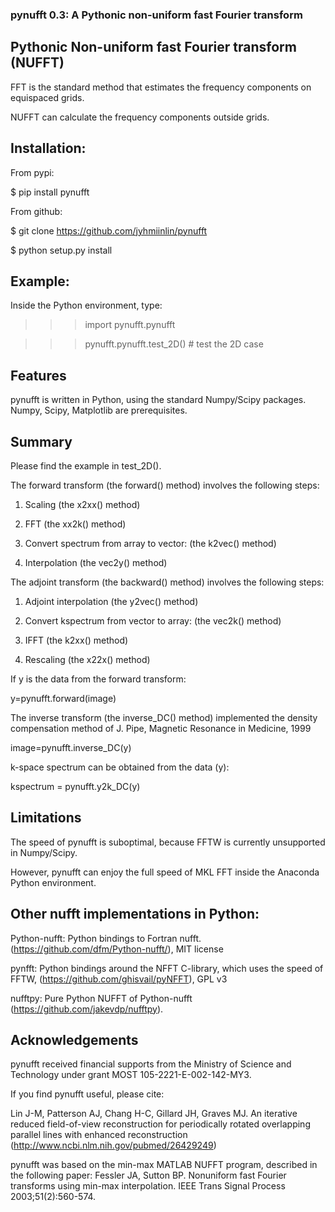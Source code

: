 ### pynufft 0.3: A Pythonic non-uniform fast Fourier transform

## Pythonic Non-uniform fast Fourier transform (NUFFT)

FFT is the standard method that estimates the frequency components on equispaced grids.

NUFFT can calculate the frequency components outside grids.


## Installation:

From pypi:

$ pip install pynufft

From github:

$ git clone https://github.com/jyhmiinlin/pynufft

$ python setup.py install

## Example:

Inside the Python environment, type:

>>> import pynufft.pynufft

>>> pynufft.pynufft.test_2D() # test the 2D case


## Features

pynufft is written in Python, using the standard Numpy/Scipy packages. Numpy, Scipy, Matplotlib are prerequisites.

## Summary

Please find the example in test_2D().

The forward transform (the forward() method) involves the following steps:

1. Scaling (the x2xx() method)

2. FFT (the xx2k() method)

3. Convert spectrum from array to vector: (the k2vec() method)

4. Interpolation (the vec2y() method)


The adjoint transform (the backward() method) involves the following steps:

1. Adjoint interpolation (the y2vec() method)

2. Convert kspectrum from vector to array: (the vec2k() method)

3. IFFT (the k2xx() method)

4. Rescaling (the x22x() method)


If y is the data from the forward transform:

y=pynufft.forward(image)


The inverse transform (the inverse_DC() method) implemented the density compensation method of J. Pipe, Magnetic Resonance in Medicine, 1999

image=pynufft.inverse_DC(y)


k-space spectrum can be obtained from the data (y):

kspectrum = pynufft.y2k_DC(y)

## Limitations

The speed of pynufft is suboptimal, because FFTW is currently unsupported in Numpy/Scipy. 

However, pynufft can enjoy the full speed of MKL FFT inside the Anaconda Python environment.

## Other nufft implementations in Python:

Python-nufft: Python bindings to Fortran nufft. (https://github.com/dfm/Python-nufft/), MIT license

pynfft: Python bindings around the NFFT C-library, which uses the speed of FFTW, (https://github.com/ghisvail/pyNFFT), GPL v3

nufftpy: Pure Python NUFFT of Python-nufft (https://github.com/jakevdp/nufftpy). 

## Acknowledgements

pynufft received financial supports from the Ministry of Science and Technology under grant MOST 105-2221-E-002-142-MY3.

If you find pynufft useful, please cite:

Lin J-M, Patterson AJ, Chang H-C, Gillard JH, Graves MJ. An iterative reduced field-of-view reconstruction for periodically rotated overlapping parallel lines with enhanced reconstruction 
(http://www.ncbi.nlm.nih.gov/pubmed/26429249)

pynufft was based on the min-max MATLAB NUFFT program, described in the following paper:
Fessler JA, Sutton BP. Nonuniform fast Fourier transforms using min-max interpolation. IEEE Trans Signal Process 2003;51(2):560-574.


